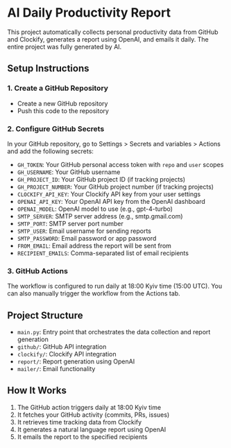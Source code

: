# AI Daily Productivity Report

This project automatically collects personal productivity data from GitHub and Clockify, generates a report using OpenAI, and emails it daily. The entire project was fully generated by AI.

## Setup Instructions

### 1. Create a GitHub Repository

- Create a new GitHub repository
- Push this code to the repository

### 2. Configure GitHub Secrets

In your GitHub repository, go to Settings > Secrets and variables > Actions and add the following secrets:

- `GH_TOKEN`: Your GitHub personal access token with `repo` and `user` scopes
- `GH_USERNAME`: Your GitHub username
- `GH_PROJECT_ID`: Your GitHub project ID (if tracking projects)
- `GH_PROJECT_NUMBER`: Your GitHub project number (if tracking projects)
- `CLOCKIFY_API_KEY`: Your Clockify API key from your user settings
- `OPENAI_API_KEY`: Your OpenAI API key from the OpenAI dashboard
- `OPENAI_MODEL`: OpenAI model to use (e.g., gpt-4-turbo)
- `SMTP_SERVER`: SMTP server address (e.g., smtp.gmail.com)
- `SMTP_PORT`: SMTP server port number
- `SMTP_USER`: Email username for sending reports
- `SMTP_PASSWORD`: Email password or app password
- `FROM_EMAIL`: Email address the report will be sent from
- `RECIPIENT_EMAILS`: Comma-separated list of email recipients

### 3. GitHub Actions

The workflow is configured to run daily at 18:00 Kyiv time (15:00 UTC). You can also manually trigger the workflow from the Actions tab.

## Project Structure

- `main.py`: Entry point that orchestrates the data collection and report generation
- `github/`: GitHub API integration
- `clockify/`: Clockify API integration
- `report/`: Report generation using OpenAI
- `mailer/`: Email functionality

## How It Works

1. The GitHub action triggers daily at 18:00 Kyiv time
2. It fetches your GitHub activity (commits, PRs, issues)
3. It retrieves time tracking data from Clockify
4. It generates a natural language report using OpenAI
5. It emails the report to the specified recipients
